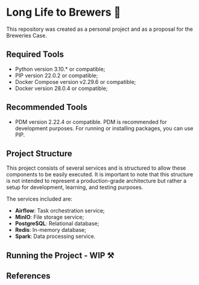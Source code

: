 # Long Life to Brewers 🍺

This repository was created as a personal project and as a proposal for the Breweries Case.

## Required Tools

- Python version 3.10.* or compatible;
- PIP version 22.0.2 or compatible;
- Docker Compose version v2.29.6 or compatible;
- Docker version 28.0.4 or compatible;

## Recommended Tools

- PDM version 2.22.4 or compatible. PDM is recommended for development purposes. For running or installing packages, you can use PIP.

## Project Structure

This project consists of several services and is structured to allow these components to be easily executed. It is important to note that this structure is not intended to represent a production-grade architecture but rather a setup for development, learning, and testing purposes.

The services included are:

- **Airflow**: Task orchestration service;
- **MinIO**: File storage service;
- **PostgreSQL**: Relational database;
- **Redis**: In-memory database;
- **Spark**: Data processing service.

## Running the Project - WIP ⚒️

## References
